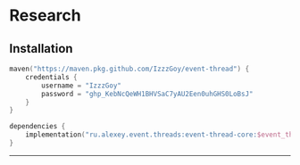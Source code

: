 # Research



## Installation



```kotlin
maven("https://maven.pkg.github.com/IzzzGoy/event-thread") {
    credentials {
        username = "IzzzGoy"
        password = "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"
    }
}
```

```kotlin
dependencies {
    implementation("ru.alexey.event.threads:event-thread-core:$event_thread_version")
}
```

***